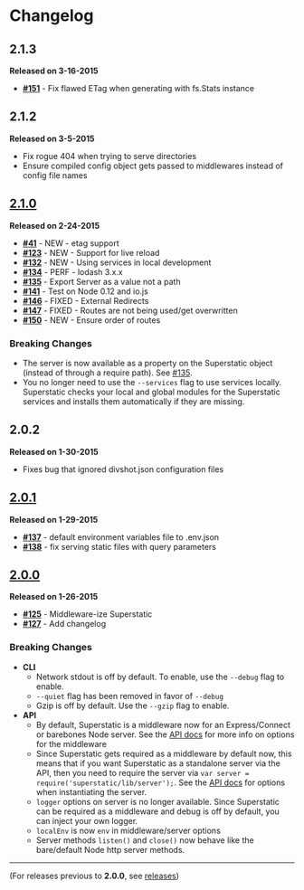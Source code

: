 # Changelog

## 2.1.3

**Released on 3-16-2015**

* **[#151](https://github.com/divshot/superstatic/issues/151)** - Fix flawed ETag when generating with fs.Stats instance

## 2.1.2

**Released on 3-5-2015**

* Fix rogue 404 when trying to serve directories
* Ensure compiled config object gets passed to middlewares instead of config file names

## [2.1.0](https://github.com/divshot/superstatic/issues?q=is%3Aissue+milestone%3A2.1+is%3Aclosed)

**Released on 2-24-2015**

* **[#41](https://github.com/divshot/superstatic/issues/41)** - NEW - etag support
* **[#123](https://github.com/divshot/superstatic/issues/123)** - NEW - Support for live reload
* **[#132](https://github.com/divshot/superstatic/issues/132)** - NEW - Using services in local development
* **[#134](https://github.com/divshot/superstatic/issues/134)** - PERF - lodash 3.x.x
* **[#135](https://github.com/divshot/superstatic/issues/135)** - Export Server as a value not a path
* **[#141](https://github.com/divshot/superstatic/issues/141)** - Test on Node 0.12 and io.js
* **[#146](https://github.com/divshot/superstatic/issues/146)** - FIXED - External Redirects
* **[#147](https://github.com/divshot/superstatic/issues/147)** - FIXED - Routes are not being used/get overwritten
* **[#150](https://github.com/divshot/superstatic/issues/150)** - NEW - Ensure order of routes

### Breaking Changes

* The server is now available as a property on the Superstatic object (instead of through a require path). See [#135](https://github.com/divshot/superstatic/issues/135).
* You no longer need to use the `--services` flag to use services locally. Superstatic checks your local and global modules for the Superstatic services and installs them automatically if they are missing.

## 2.0.2

**Released on 1-30-2015**

* Fixes bug that ignored divshot.json configuration files

## [2.0.1](https://github.com/divshot/superstatic/issues?q=is%3Aissue+milestone%3A2.0.1+is%3Aclosed)

**Released on 1-29-2015**

* **[#137](https://github.com/divshot/superstatic/issues/137)** - default environment variables file to .env.json
* **[#138](https://github.com/divshot/superstatic/issues/138)** - fix serving static files with query parameters

## [2.0.0](https://github.com/divshot/superstatic/issues?q=is%3Aopen+is%3Aissue+milestone%3A2.0)

**Released on 1-26-2015**

* **[#125](https://github.com/divshot/superstatic/issues/127)** - Middleware-ize Superstatic
* **[#127](https://github.com/divshot/superstatic/issues/125)** - Add changelog

### Breaking Changes

* **CLI**
  * Network stdout is off by default. To enable, use the `--debug` flag to enable.
  * `--quiet` flag has been removed in favor of `--debug`
  * Gzip is off by default. Use the `--gzip` flag to enable.
* **API**
  * By default, Superstatic is a middleware now for an Express/Connect or barebones Node server. See the [API docs]() for more info on options for the middleware
  * Since Superstatic gets required as a middleware by default now, this means that if you want Superstatic as a standalone server via the API, then you need to require the server via `var server = require('superstatic/lib/server');`. See the [API docs]() for options when instantiating the server.
  * `logger` options on server is no longer available. Since Superstatic can be required as a middleware and debug is off by default, you can inject your own logger.
  * `localEnv` is now `env` in middleware/server options
  * Server methods `listen()` and `close()` now behave like the bare/default Node http server methods.


* * *

(For releases previous to **2.0.0**, see [releases](https://github.com/divshot/superstatic/releases))

